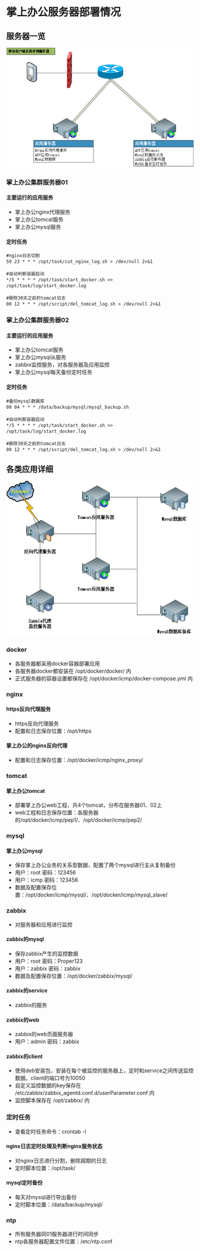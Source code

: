 # 掌上办公服务器部署情况 #

## 服务器一览 ##

![Deployment](./掌上办公服务器部署图.png)

### 掌上办公集群服务器01 ###

#### 主要运行的应用服务
- 掌上办公nginx代理服务
- 掌上办公tomcat服务
- 掌上办公mysql服务

#### 定时任务 ####

```
#nginx日志切割
59 23 * * * /opt/task/cut_nginx_log.sh > /dev/null 2>&1

#自动判断容器启动
*/5 * * * * /opt/task/start_docker.sh >> /opt/task/log/start_docker.log

#删除30天之前的tomcat日志
00 12 * * * /opt/script/del_tomcat_log.sh > /dev/null 2>&1
```

### 掌上办公集群服务器02 ###

#### 主要运行的应用服务
- 掌上办公tomcat服务
- 掌上办公mysql从服务
- zabbix监控服务，对各服务器及应用监控
- 掌上办公mysql每天备份定时任务

#### 定时任务 ####

```
#备份mysql数据库
00 04 * * * /data/backup/mysql/mysql_backup.sh

#自动判断容器启动
*/5 * * * * /opt/task/start_docker.sh >> /opt/task/log/start_docker.log

#删除30天之前的tomcat日志
00 12 * * * /opt/script/del_tomcat_log.sh > /dev/null 2>&1
```



## 各类应用详细 ##

![Services](./掌上办公应用部署图.png)

### docker ###
- 各服务器都采用docker容器部署应用
- 各服务器docker都安装在 /opt/docker/docker/ 内
- 正式服务器的容器设置都保存在 /opt/docker/icmp/docker-compose.yml 内

### nginx ###

#### https反向代理服务 ####
- https反向代理服务
- 配置和日志保存位置：/opt/https

#### 掌上办公的nginx反向代理 ####
- 配置和日志保存位置：/opt/docker/icmp/nginx_proxy/

### tomcat ###

#### 掌上办公tomcat ####
- 部署掌上办公web工程，共4个tomcat，分布在服务器01、02上
- web工程和日志保存位置：各服务器的/opt/docker/icmp/pep1/、/opt/docker/icmp/pep2/

### mysql ###

#### 掌上办公mysql ####
- 保存掌上办公业务的关系型数据，配置了两个mysql进行主从复制备份
- 用户：root 密码：123456
- 用户：icmp 密码：123456
- 数据及配置保存位置：/opt/docker/icmp/mysql/、/opt/docker/icmp/mysql_slave/

### zabbix ###
- 对服务器和应用进行监控

#### zabbix的mysql ####
- 保存zabbix产生的监控数据
- 用户：root 密码：Proper123
- 用户：zabbix 密码：zabbix
- 数据及配置保存位置：/opt/docker/zabbix/mysql/

#### zabbix的service ####
- zabbix的服务

#### zabbix的web ####
- zabbix的web页面服务器
- 用户：admin 密码：zabbix

#### zabbix的client ####
- 使用deb安装包，安装在每个被监控的服务器上，定时和service之间传送监控数据。client的端口号为10050
- 自定义监控数据的key保存在 /etc/zabbix/zabbix_agentd.conf.d/userParameter.conf 内
- 监控脚本保存在 /opt/zabbix/ 内

### 定时任务 ###
- 查看定时任务命令：crontab -l

#### nginx日志定时处理及判断nginx服务状态 ####
- 对nginx日志进行分割，删除超期的日志
- 定时脚本位置：/opt/task/

#### mysql定时备份 ####
- 每天对mysql进行导出备份
- 定时脚本位置：/data/backup/mysql/

### ntp ###
- 所有服务器同01服务器进行时间同步
- ntp各服务器配置文件位置：/etc/ntp.conf
